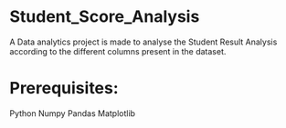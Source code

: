 # Student_Score_Analysis
A Data analytics project is made to analyse the Student Result Analysis according to the different columns present in the dataset.
# Prerequisites:
Python
Numpy
Pandas
Matplotlib
